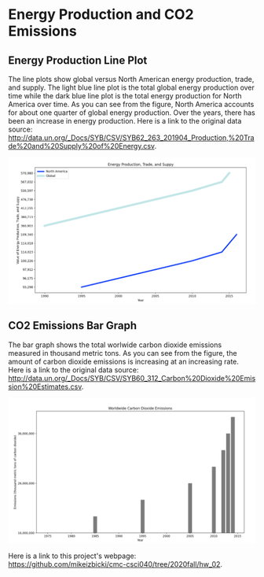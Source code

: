 # Energy Production and CO2 Emissions
## Energy Production Line Plot

The line plots show global versus North American energy production, trade, and supply. The light blue line plot is the total global energy production over time while the dark blue line plot is the total energy production for North America over time. As you can see from the figure, North America accounts for about one quarter of global energy production. Over the years, there has been an increase in energy production. Here is a link to the original data source: http://data.un.org/_Docs/SYB/CSV/SYB62_263_201904_Production,%20Trade%20and%20Supply%20of%20Energy.csv.

<img src="https://github.com/mel088/hw02/blob/main/Gobal%20vs.%20North%20America%20Energy%20Production.png" alt="Line Plot">

## CO2 Emissions Bar Graph

The bar graph shows the total worlwide carbon dioxide emissions measured in thousand metric tons. As you can see from the figure, the amount of carbon dioxide emissions is increasing at an increasing rate. Here is a link to the original data source: http://data.un.org/_Docs/SYB/CSV/SYB60_312_Carbon%20Dioxide%20Emission%20Estimates.csv.

 <img src="https://github.com/mel088/hw02/blob/main/Worldwide%20CO2%20Emissions.png" alt="Scatter Plot"> 

Here is a link to this project's webpage: https://github.com/mikeizbicki/cmc-csci040/tree/2020fall/hw_02.
